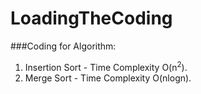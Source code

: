 # LoadingTheCoding

###Coding for Algorithm:
1. Insertion Sort - Time Complexity O(n<sup>2</sup>).
2. Merge Sort - Time Complexity O(nlogn).
